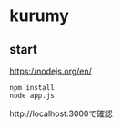 # kurumy

## start

https://nodejs.org/en/

```
npm install
node app.js
```

http://localhost:3000で確認
